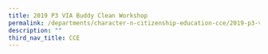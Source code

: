 ```yaml
---
title: 2019 P3 VIA Buddy Clean Workshop
permalink: /departments/character-n-citizenship-education-cce/2019-p3-via-buddy-clean-workshop
description: ""
third_nav_title: CCE
---
```


